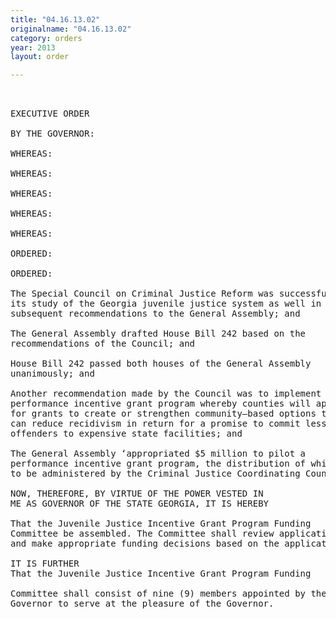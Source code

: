 ```yaml
---
title: "04.16.13.02"
originalname: "04.16.13.02"
category: orders
year: 2013
layout: order

---
```

<pre>
 

EXECUTIVE ORDER

BY THE GOVERNOR:

WHEREAS:

WHEREAS:

WHEREAS:

WHEREAS:

WHEREAS:

ORDERED:

ORDERED:

The Special Council on Criminal Justice Reform was successful in
its study of the Georgia juvenile justice system as well in its
subsequent recommendations to the General Assembly; and

The General Assembly drafted House Bill 242 based on the
recommendations of the Council; and

House Bill 242 passed both houses of the General Assembly
unanimously; and

Another recommendation made by the Council was to implement a
performance incentive grant program whereby counties will apply
for grants to create or strengthen community—based options that
can reduce recidivism in return for a promise to commit less
offenders to expensive state facilities; and

The General Assembly ‘appropriated $5 million to pilot a
performance incentive grant program, the distribution of which is
to be administered by the Criminal Justice Coordinating Council.

NOW, THEREFORE, BY VIRTUE OF THE POWER VESTED IN
ME AS GOVERNOR OF THE STATE GEORGIA, IT IS HEREBY

That the Juvenile Justice Incentive Grant Program Funding
Committee be assembled. The Committee shall review applications
and make appropriate funding decisions based on the applications.

IT IS FURTHER
That the Juvenile Justice Incentive Grant Program Funding

Committee shall consist of nine (9) members appointed by the
Governor to serve at the pleasure of the Governor.

</pre>
